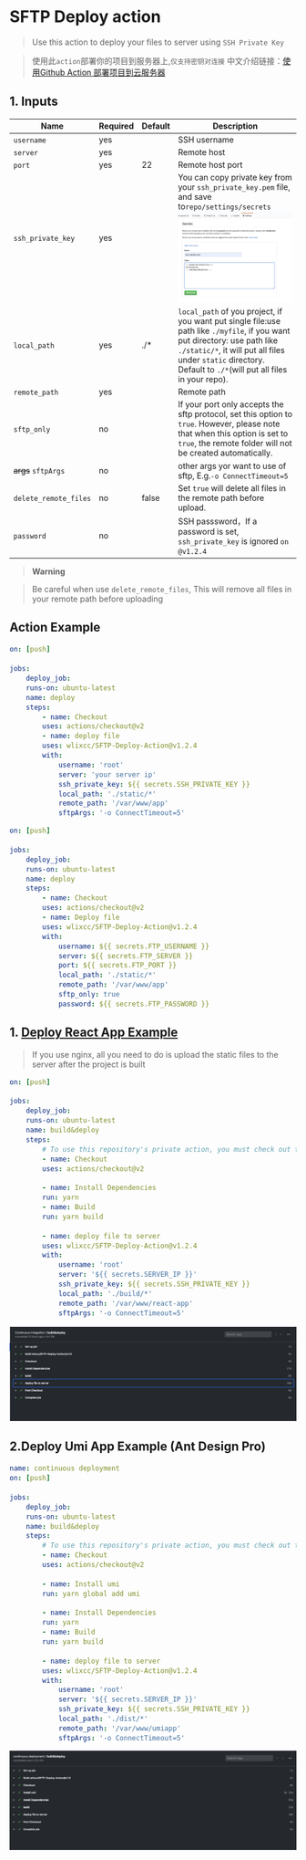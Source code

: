 # SFTP Deploy action

> Use this action to deploy your files to server using `SSH Private Key`

> 使用此`action`部署你的项目到服务器上,`仅支持密钥对连接`
中文介绍链接：[使用Github Action 部署项目到云服务器](https://zhuanlan.zhihu.com/p/107545396)

## 1. Inputs 

| Name                   | Required             | Default | Description                                   |
|------------------------|----------------------|---------|-----------------------------------------------|
`username` | yes| | SSH username
`server` | yes| | Remote host
`port`| yes | 22 | Remote host port
`ssh_private_key`| yes| | You can copy private key from your `ssh_private_key.pem` file, and save to`repo/settings/secrets`![](./resource/secret.jpg)
`local_path`| yes| ./* | `local_path` of you project, if you want put single file:use path like `./myfile`, if you want put directory: use path like `./static/*`, it will put all files under `static` directory. Default to `./*`(will put all files in your repo).
`remote_path`|yes|| Remote path
`sftp_only`| no| | If your port only accepts the sftp protocol, set this option to `true`. However, please note that when this option is set to `true`, the remote folder will not be created automatically.
<strike>args</strike> `sftpArgs` | no| | other args yor want to use of sftp, E.g.`-o ConnectTimeout=5`
`delete_remote_files` | no | false | Set `true` will delete all files in the remote path before upload. 
`password`| no| | SSH passsword，If a password is set, `ssh_private_key` is ignored `on @v1.2.4`

> **Warning**

> Be careful when use `delete_remote_files`, This will remove all files in your remote path before uploading

## Action Example

```yaml
on: [push]

jobs:
    deploy_job:
    runs-on: ubuntu-latest
    name: deploy
    steps:
        - name: Checkout
        uses: actions/checkout@v2
        - name: deploy file
        uses: wlixcc/SFTP-Deploy-Action@v1.2.4
        with:
            username: 'root'
            server: 'your server ip'
            ssh_private_key: ${{ secrets.SSH_PRIVATE_KEY }} 
            local_path: './static/*'
            remote_path: '/var/www/app'
            sftpArgs: '-o ConnectTimeout=5'
```

```yaml
on: [push]

jobs:
    deploy_job:
    runs-on: ubuntu-latest
    name: deploy
    steps:
        - name: Checkout
        uses: actions/checkout@v2
        - name: Deploy file
        uses: wlixcc/SFTP-Deploy-Action@v1.2.4
        with:
            username: ${{ secrets.FTP_USERNAME }}
            server: ${{ secrets.FTP_SERVER }}
            port: ${{ secrets.FTP_PORT }}
            local_path: './static/*'
            remote_path: '/var/www/app'
            sftp_only: true
            password: ${{ secrets.FTP_PASSWORD }}
```

## 1. [Deploy React App Example](https://github.com/wlixcc/React-Deploy)

> If you use nginx, all you need to do is upload the static files to the server after the project is built

```yaml
on: [push]

jobs:
    deploy_job:
    runs-on: ubuntu-latest
    name: build&deploy
    steps:
        # To use this repository's private action, you must check out the repository
        - name: Checkout
        uses: actions/checkout@v2

        - name: Install Dependencies
        run: yarn
        - name: Build
        run: yarn build

        - name: deploy file to server
        uses: wlixcc/SFTP-Deploy-Action@v1.2.4
        with:
            username: 'root'
            server: '${{ secrets.SERVER_IP }}'
            ssh_private_key: ${{ secrets.SSH_PRIVATE_KEY }}
            local_path: './build/*'
            remote_path: '/var/www/react-app'
            sftpArgs: '-o ConnectTimeout=5'
```

 ![](./resource/reactExample.jpg)
 
## 2.Deploy Umi App Example (Ant Design Pro)

```yaml
name: continuous deployment
on: [push]

jobs:
    deploy_job:
    runs-on: ubuntu-latest
    name: build&deploy
    steps:
        # To use this repository's private action, you must check out the repository
        - name: Checkout
        uses: actions/checkout@v2
        
        - name: Install umi
        run: yarn global add umi  

        - name: Install Dependencies
        run: yarn
        - name: Build
        run: yarn build

        - name: deploy file to server
        uses: wlixcc/SFTP-Deploy-Action@v1.2.4
        with:
            username: 'root'
            server: '${{ secrets.SERVER_IP }}'
            ssh_private_key: ${{ secrets.SSH_PRIVATE_KEY }}
            local_path: './dist/*'
            remote_path: '/var/www/umiapp'
            sftpArgs: '-o ConnectTimeout=5'
```
 ![](./resource/umiExample.jpg)
